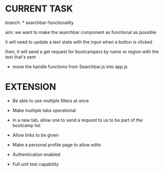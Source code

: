 # CURRENT TASK

branch: \* searchbar-functionality

aim: we want to make the searchbar component as functional as possible

it will need to update a text state with the input when a button is clicked

then, it will send a get request for bootcampers by name or region with the text that's sent

- move the handle functions from Searchbar.js into app.js

# EXTENSION

- Be able to use multiple filters at once

- Make multiple tabs operational

- In a new tab, allow one to send a request to us to be part of the bootcamp list

- Allow links to be given

- Make a personal profile page to allow edits

- Authentication enabled

- Full unit test capability
